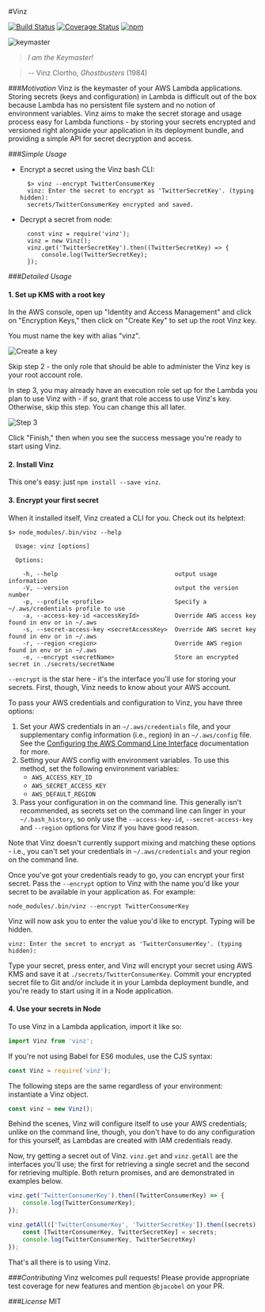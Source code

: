 #Vinz

[![Build Status](https://travis-ci.org/bjacobel/vinz.svg?branch=master)](https://travis-ci.org/bjacobel/vinz) [![Coverage Status](https://coveralls.io/repos/github/bjacobel/vinz/badge.svg)](https://coveralls.io/github/bjacobel/vinz) [![npm](https://img.shields.io/npm/v/vinz.svg?maxAge=2592000)](https://npmjs.com/package/vinz)

![keymaster](https://gifs.bjacobel.com/keymaster.gif)

> _I am the Keymaster!_

>-- Vinz Clortho, _Ghostbusters_ (1984)


###_Motivation_
Vinz is the keymaster of your AWS Lambda applications. Storing secrets (keys and configuration) in Lambda is difficult out of the box because Lambda has no persistent file system and no notion of environment variables. Vinz aims to make the secret storage and usage process easy for Lambda functions - by storing your secrets encrypted and versioned right alongside your application in its deployment bundle, and providing a simple API for secret decryption and access.

###_Simple Usage_
- Encrypt a secret using the Vinz bash CLI:

        $> vinz --encrypt TwitterConsumerKey
        vinz: Enter the secret to encrypt as 'TwitterSecretKey'. (typing hidden):
        secrets/TwitterConsumerKey encrypted and saved.

- Decrypt a secret from node:

        const vinz = require('vinz');
        vinz = new Vinz();
        vinz.get('TwitterSecretKey').then((TwitterSecretKey) => {
            console.log(TwitterSecretKey);
        });

###_Detailed Usage_

#### 1. Set up KMS with a root key
In the AWS console, open up "Identity and Access Management" and click on "Encryption Keys," then click on "Create Key" to set up the root Vinz key.

You must name the key with alias "vinz".

![Create a key](https://i.bjacobel.com/20160531-464t5.png)

Skip step 2 - the only role that should be able to administer the Vinz key is your root account role.

In step 3, you may already have an execution role set up for the Lambda you plan to use Vinz with - if so, grant that role access to use Vinz's key. Otherwise, skip this step. You can change this all later.

![Step 3](https://i.bjacobel.com/20160531-gh9jh.png)

Click "Finish," then when you see the success message you're ready to start using Vinz.

#### 2. Install Vinz

This one's easy: just `npm install --save vinz`.

#### 3. Encrypt your first secret

When it installed itself, Vinz created a CLI for you. Check out its helptext:

    $> node_modules/.bin/vinz --help

      Usage: vinz [options]

      Options:

        -h, --help                                 output usage information
        -V, --version                              output the version number
        -p, --profile <profile>                    Specify a ~/.aws/credentials profile to use
        -a, --access-key-id <accessKeyId>          Override AWS access key found in env or in ~/.aws
        -s, --secret-access-key <secretAccessKey>  Override AWS secret key found in env or in ~/.aws
        -r, --region <region>                      Override AWS region found in env or in ~/.aws
        -e, --encrypt <secretName>                 Store an encrypted secret in ./secrets/secretName

`--encrypt` is the star here - it's the interface you'll use for storing your secrets. First, though, Vinz needs to know about your AWS account.

To pass your AWS credentials and configuration to Vinz, you have three options:

1. Set your AWS credentials in an `~/.aws/credentials` file, and your supplementary config information (i.e., region) in an `~/.aws/config` file. See the [Configuring the AWS Command Line Interface](https://docs.aws.amazon.com/cli/latest/userguide/cli-chap-getting-started.html#cli-config-files) documentation for more.
2. Setting your AWS config with environment variables. To use this method, set the following environment variables:
    - `AWS_ACCESS_KEY_ID`
    - `AWS_SECRET_ACCESS_KEY`
    - `AWS_DEFAULT_REGION`
3. Pass your configuration in on the command line. This generally isn't recommended, as secrets set on the command line can linger in your `~/.bash_history`, so only use the `--access-key-id`, `--secret-access-key` and `--region` options for Vinz if you have good reason.

Note that Vinz doesn't currently support mixing and matching these options - i.e., you can't set your credentials in `~/.aws/credentials` and your region on the command line.

Once you've got your credentials ready to go, you can encrypt your first secret. Pass the `--encrypt` option to Vinz with the name you'd like your secret to be available in your application as. For example:

	node_modules/.bin/vinz --encrypt TwitterConsumerKey

Vinz will now ask you to enter the value you'd like to encrypt. Typing will be hidden.

	vinz: Enter the secret to encrypt as 'TwitterConsumerKey'. (typing hidden):

Type your secret, press enter, and Vinz will encrypt your secret using AWS KMS and save it at `./secrets/TwitterConsumerKey`. Commit your encrypted secret file to Git and/or include it in your Lambda deployment bundle, and you're ready to start using it in a Node application.

#### 4. Use your secrets in Node

To use Vinz in a Lambda application, import it like so:

```javascript
import Vinz from 'vinz';
```

If you're not using Babel for ES6 modules, use the CJS syntax:

```javascript
const Vinz = require('vinz');
```

The following steps are the same regardless of your environment: instantiate a Vinz object.

```javascript
const vinz = new Vinz();
```

Behind the scenes, Vinz will configure itself to use your AWS credentials; unlike on the command line, though, you don't have to do any configuration for this yourself, as Lambdas are created with IAM credentials ready.

Now, try getting a secret out of Vinz. `vinz.get` and `vinz.getAll` are the interfaces you'll use; the first for retrieving a single secret and the second for retrieving multiple. Both return promises, and are demonstrated in examples below.

```javascript
vinz.get('TwitterConsumerKey').then((TwitterConsumerKey) => {
    console.log(TwitterConsumerKey);
});

vinz.getAll(['TwitterConsumerKey', 'TwitterSecretKey']).then((secrets) => {
    const [TwitterConsumerKey, TwitterSecretKey] = secrets;
    console.log(TwitterConsumerKey, TwitterSecretKey)
});
```

That's all there is to using Vinz.

###_Contributing_
Vinz welcomes pull requests! Please provide appropriate test coverage for new features and mention `@bjacobel` on your PR.

###_License_
MIT
